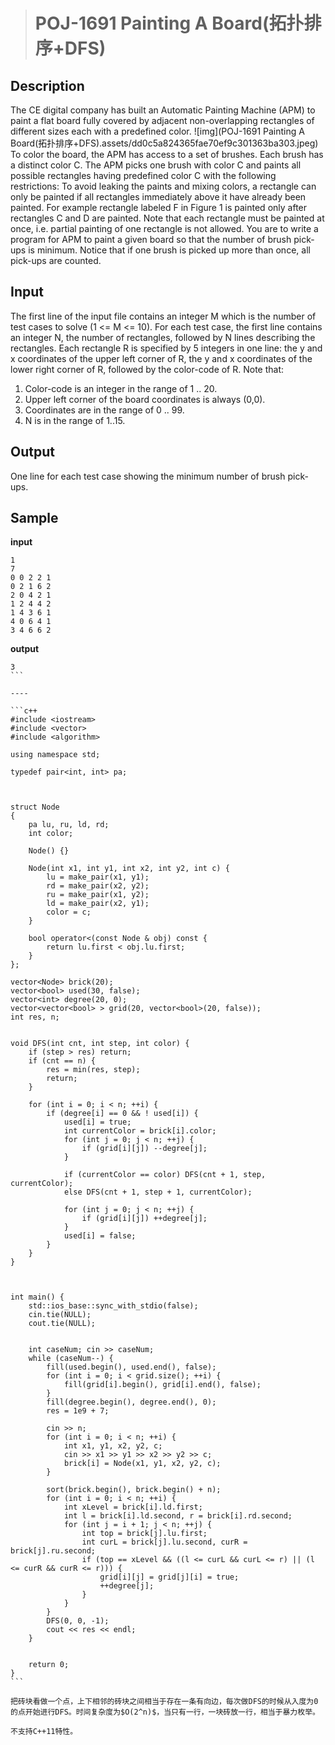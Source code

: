 > # POJ-1691 Painting A Board(拓扑排序+DFS)

## Description

The CE digital company has built an Automatic Painting Machine (APM) to paint a flat board fully covered by adjacent non-overlapping rectangles of different sizes each with a predefined color.
![img](POJ-1691 Painting A Board(拓扑排序+DFS).assets/dd0c5a824365fae70ef9c301363ba303.jpeg)
To color the board, the APM has access to a set of brushes. Each brush has a distinct color C. The APM picks one brush with color C and paints all possible rectangles having predefined color C with the following restrictions:
To avoid leaking the paints and mixing colors, a rectangle can only be painted if all rectangles immediately above it have already been painted. For example rectangle labeled F in Figure 1 is painted only after rectangles C and D are painted. Note that each rectangle must be painted at once, i.e. partial painting of one rectangle is not allowed.
You are to write a program for APM to paint a given board so that the number of brush pick-ups is minimum. Notice that if one brush is picked up more than once, all pick-ups are counted.

## Input

The first line of the input file contains an integer M which is the number of test cases to solve (1 <= M <= 10). For each test case, the first line contains an integer N, the number of rectangles, followed by N lines describing the rectangles. Each rectangle R is specified by 5 integers in one line: the y and x coordinates of the upper left corner of R, the y and x coordinates of the lower right corner of R, followed by the color-code of R.
Note that:

1. Color-code is an integer in the range of 1 .. 20.
2. Upper left corner of the board coordinates is always (0,0).
3. Coordinates are in the range of 0 .. 99.
4. N is in the range of 1..15.

## Output

One line for each test case showing the minimum number of brush pick-ups.

## Sample

**input**

```
1
7
0 0 2 2 1
0 2 1 6 2
2 0 4 2 1
1 2 4 4 2
1 4 3 6 1
4 0 6 4 1
3 4 6 6 2
```

**output**

````
3
```

----

```c++
#include <iostream>
#include <vector>
#include <algorithm>

using namespace std;

typedef pair<int, int> pa;



struct Node
{
    pa lu, ru, ld, rd;
    int color;

    Node() {}

    Node(int x1, int y1, int x2, int y2, int c) {
        lu = make_pair(x1, y1);
        rd = make_pair(x2, y2);
        ru = make_pair(x1, y2);
        ld = make_pair(x2, y1);
        color = c;
    }

    bool operator<(const Node & obj) const {
        return lu.first < obj.lu.first;
    }
};

vector<Node> brick(20);
vector<bool> used(30, false);
vector<int> degree(20, 0);
vector<vector<bool> > grid(20, vector<bool>(20, false));
int res, n;


void DFS(int cnt, int step, int color) {
    if (step > res) return;
    if (cnt == n) {
        res = min(res, step);
        return;
    }

    for (int i = 0; i < n; ++i) {
        if (degree[i] == 0 && ! used[i]) {
            used[i] = true;
            int currentColor = brick[i].color;
            for (int j = 0; j < n; ++j) {
                if (grid[i][j]) --degree[j];
            }

            if (currentColor == color) DFS(cnt + 1, step, currentColor);
            else DFS(cnt + 1, step + 1, currentColor);

            for (int j = 0; j < n; ++j) {
                if (grid[i][j]) ++degree[j];
            }
            used[i] = false;
        }
    }
}



int main() {
    std::ios_base::sync_with_stdio(false);
    cin.tie(NULL);
    cout.tie(NULL);


    int caseNum; cin >> caseNum;
    while (caseNum--) {
        fill(used.begin(), used.end(), false);
        for (int i = 0; i < grid.size(); ++i) {
            fill(grid[i].begin(), grid[i].end(), false);
        }
        fill(degree.begin(), degree.end(), 0);
        res = 1e9 + 7;

        cin >> n;
        for (int i = 0; i < n; ++i) {
            int x1, y1, x2, y2, c;
            cin >> x1 >> y1 >> x2 >> y2 >> c;
            brick[i] = Node(x1, y1, x2, y2, c);
        }

        sort(brick.begin(), brick.begin() + n);
        for (int i = 0; i < n; ++i) {
            int xLevel = brick[i].ld.first;
            int l = brick[i].ld.second, r = brick[i].rd.second;
            for (int j = i + 1; j < n; ++j) {
                int top = brick[j].lu.first;
                int curL = brick[j].lu.second, curR = brick[j].ru.second;
                if (top == xLevel && ((l <= curL && curL <= r) || (l <= curR && curR <= r))) {
                    grid[i][j] = grid[j][i] = true;
                    ++degree[j];
                }
            }
        }
        DFS(0, 0, -1);
        cout << res << endl;
    }


    return 0;
}
```

把砖块看做一个点，上下相邻的砖块之间相当于存在一条有向边，每次做DFS的时候从入度为0的点开始进行DFS。时间复杂度为$O(2^n)$，当只有一行，一块砖放一行，相当于暴力枚举。

不支持C++11特性。